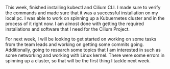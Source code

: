 This week, finished installing kubectl and Cilium CLI. I made sure to verify the commands and made sure that it was a successful 
installation on my local pc. I was able to work on spinning up a Kubuernetes cluster and in the process of it right now. I am almost 
done with getting the required installations and software that I need for the Cilium Project.


For next week, I will be looking to get started on working on some tasks from the team leads and working on getting some commits going. 
Additionally, going to research some topics that I am interested in such as some networking and working with Linux kernel. 
There were some errors in spinning up a cluster, so that will be the first thing I tackle next week.